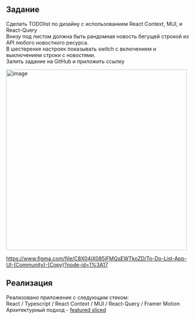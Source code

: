 ## Задание

Сделать TODOlist по дизайну с использованием React Context, MUI, и React-Query</br>
Внизу под листом должна быть рандомная новость бегущей строкой из API любого новостного ресурса.</br>
В шестеренке настроек показывать switch с включением и выключением строки с новостями.</br>
Залить задание на GitHub и приложить ссылку</br>

<img width="492" alt="image" src="https://user-images.githubusercontent.com/60133486/213944890-e41634cf-9084-4043-873b-cdffc80aa889.png">

https://www.figma.com/file/C8X04jX085jFMQsEWTkoZD/To-Do-List-App-UI-(Community)-(Copy)?node-id=1%3A17

## Реализация

Реализовано приложение с следующим стеком: </br>
React / Typescript / React Context / MUI / React-Query / Framer Motion </br>
Архитектурный подход - [featured sliced](https://feature-sliced.design/) </br>
